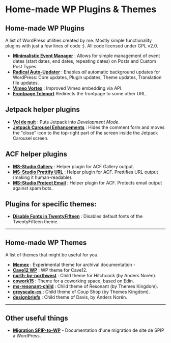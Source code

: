# Home-made WP Plugins & Themes

## Home-made WP Plugins

A list of WordPress utilities created by me. Mostly simple functionality plugins with just a few lines of code :). All code licensed under GPL v2.0.


- **[Minimalistic Event Manager](https://github.com/ms-studio/minimalistic-event-manager)** : Allows for simple management of event dates (start dates, end dates, repeating dates) on Posts and Custom Post Types.
- **[Radical Auto-Updater](https://github.com/ms-studio/radical-auto-updater)** : 
Enables *all* automatic background updates for WordPress: Core updates, Plugin updates, Theme updates, Translation file updates.
- **[Vimeo Vortex](https://github.com/ms-studio/vimeo-vortex)** : Improved Vimeo embedding via API.
- **[Frontpage Teleport](https://github.com/ms-studio/frontpage-teleport)**
Redirects the frontpage to some other URL.

## Jetpack helper plugins
- **[Vol de nuit](https://github.com/coursweb/vol-de-nuit)** : Puts Jetpack into *Development Mode*.  
- **[Jetpack Carousel Enhancements](https://github.com/wpromandie/jetpack-carousel-enhancements)** : Hides the comment form and moves the "close" icon to the top-right part of the screen inside the Jetpack Carousel screen.

## ACF helper plugins
- **[MS-Studio Gallery](https://github.com/ms-studio/ms-studio-gallery)** : Helper plugin for ACF Gallery output.
- **[MS-Studio Prettify URL](https://github.com/ms-studio/pretty-url)** : Helper plugin for ACF. Prettifies URL output (making it human-readable).
- **[MS-Studio Protect Email](https://github.com/ms-studio/protect-email)** : Helper plugin for ACF. Protects email output against spam bots.

## Plugins for specific themes:

- **[Disable Fonts in TwentyFifteen](https://github.com/ms-studio/disable-fonts-twentyfifteen)** : Disables default fonts of the TwentyFifteen theme.  

***

## Home-made WP Themes

A list of themes that might be useful for you.

- **[Memex](https://github.com/1904cc/memex)** : Experimental theme for archival documentation - 
- **[Cave12 WP](https://github.com/cave12/cave12-wp)** : WP theme for Cave12.
- **[north-by-northwest](https://github.com/ms-studio/north-by-northwest)** : Child theme for Hitchcock (by Anders Norén).
- **[cowork15](https://github.com/coworking-neuchatel/cowork15)** : Theme for a coworking space, based on Edin. 
- **[ms-resonant-child](https://github.com/ms-studio/ms-resonant-child)** : Child theme of Resonant (by Themes Kingdom).
- **[greyscale-cs](https://github.com/greyscalepress/greyscale-cs)** : Child theme of Coup Shop (by Themes Kingdom).
- **[designbriefs](https://github.com/ms-studio/design-briefs)** : Child theme of Davis, by Anders Norén.

***

## Other useful things

- **[Migration SPIP-to-WP](https://cave12.github.io/migration-spip-wp/)** - Documentation d'une migration de site de SPIP à WordPress.  

